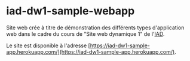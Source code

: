 # iad-dw1-sample-webapp

Site web crée à titre de démonstration des différents types d'application web dans le cadre du cours de "Site web dynamique 1" de l'[IAD](https://www.iad-arts.be/). 

Le site est disponible à l'adresse [https://iad-dw1-sample-app.herokuapp.com/](https://iad-dw1-sample-app.herokuapp.com/).
